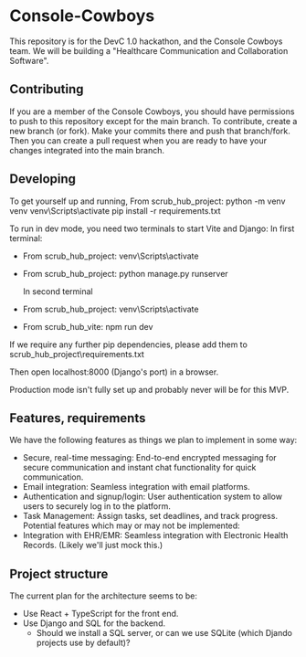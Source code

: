# Console-Cowboys

This repository is for the DevC 1.0 hackathon, and the Console Cowboys team. We will be building a "Healthcare Communication and Collaboration Software".

## Contributing

If you are a member of the Console Cowboys, you should have permissions to push to this repository except for the main branch.
To contribute, create a new branch (or fork). Make your commits there and push that branch/fork. Then you can create a pull request when you are ready to have your changes integrated into the main branch.

## Developing

To get yourself up and running, From scrub_hub_project:
python -m venv venv
venv\Scripts\activate
pip install -r requirements.txt

To run in dev mode, you need two terminals to start Vite and Django:
    In first terminal:
* From scrub_hub_project: venv\Scripts\activate
* From scrub_hub_project: python manage.py runserver

    In second terminal
* From scrub_hub_project: venv\Scripts\activate
* From scrub_hub_vite: npm run dev

If we require any further pip dependencies, please add them to scrub_hub_project\requirements.txt

Then open localhost:8000 (Django's port) in a browser.

Production mode isn't fully set up and probably never will be for this MVP.

## Features, requirements

We have the following features as things we plan to implement in some way:
* Secure, real-time messaging: End-to-end encrypted messaging for secure communication and instant chat functionality for quick communication.
* Email integration: Seamless integration with email platforms.
* Authentication and signup/login: User authentication system to allow users to securely log in to the platform.
* Task Management: Assign tasks, set deadlines, and track progress.
Potential features which may or may not be implemented:
* Integration with EHR/EMR: Seamless integration with Electronic Health Records. (Likely we'll just mock this.)

## Project structure

The current plan for the architecture seems to be:
* Use React + TypeScript for the front end.
* Use Django and SQL for the backend.
	* Should we install a SQL server, or can we use SQLite (which Djando projects use by default)?